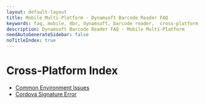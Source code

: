 ```yaml
---
layout: default-layout
title: Mobile Multi-Platform - Dynamsoft Barcode Reader FAQ
keywords: faq, mobile, dbr, dynamsoft, barcode reader,  cross-platform, index
description: Dynamsoft Barcode Reader FAQ - Mobile Multi-Platform
needAutoGenerateSidebar: false
noTitleIndex: true
---
```


# Cross-Platform Index

- [Common Environment Issues](common-environment-issues.html)
- [Cordova Signature Error](cordova-signature-error.html)
